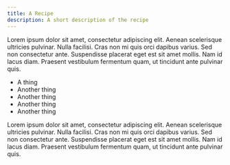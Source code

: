 ```yaml
---
title: A Recipe
description: A short description of the recipe
---
```

Lorem ipsum dolor sit amet, consectetur adipiscing elit. Aenean scelerisque ultricies pulvinar. Nulla facilisi. Cras non mi quis orci dapibus varius. Sed non consectetur ante. Suspendisse placerat eget est sit amet mollis. Nam id lacus diam. Praesent vestibulum fermentum quam, ut tincidunt ante pulvinar quis.

* A thing
* Another thing
* Another thing
* Another thing
* Another thing

Lorem ipsum dolor sit amet, consectetur adipiscing elit. Aenean scelerisque ultricies pulvinar. Nulla facilisi. Cras non mi quis orci dapibus varius. Sed non consectetur ante. Suspendisse placerat eget est sit amet mollis. Nam id lacus diam. Praesent vestibulum fermentum quam, ut tincidunt ante pulvinar quis.